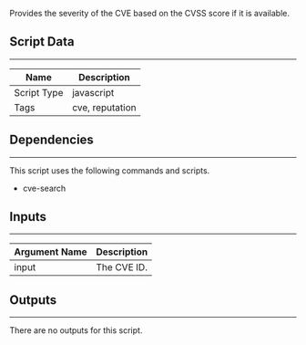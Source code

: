 Provides the severity of the CVE based on the CVSS score if it is available.

## Script Data

---

| **Name** | **Description** |
| --- | --- |
| Script Type | javascript |
| Tags | cve, reputation |


## Dependencies

---
This script uses the following commands and scripts.

* cve-search

## Inputs

---

| **Argument Name** | **Description** |
| --- | --- |
| input | The CVE ID. |

## Outputs

---
There are no outputs for this script.
